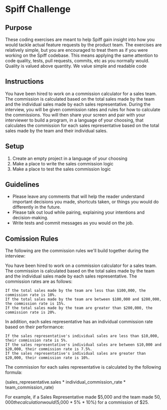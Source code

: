 # Spiff Challenge

## Purpose
These coding exercises are meant to help Spiff gain insight into how you would tackle actual feature requests by the product team. The exercises are relatively simple, but you are encouraged to treat them as if you were working on the Spiff codebase. This means applying the same attention to code quality, tests, pull requests, commits, etc as you normally would.
Quality is valued above quantity. We value simple and readable code

## Instructions
You have been hired to work on a commission calculator for a sales team. The commission is calculated based on the total sales made by the team and the individual sales made by each sales representative. During the interview, you will be given commission rates and rules for how to calculate the commissions. You will then share your screen and pair with your interviewer to build a program, in a language of your choosing, that calculates the commission for each sales representative based on the total sales made by the team and their individual sales.

## Setup

1. Create an empty project in a language of your choosing
2. Make a place to write the sales commission logic
3. Make a place to test the sales commission logic

## Guidelines

- Please leave any comments that will help the reader understand important decisions you made, shortcuts taken, or things you would do differently in the future.
- Please talk out loud while pairing, explaining your intentions and decision-making.
- Write tests and commit messages as you would on the job.

## Comission Rules

The following are the commission rules we'll build together during the interview:

You have been hired to work on a commission calculator for a sales team. The commission is calculated based on the total sales made by the team and the individual sales made by each sales representative. The commission rates are as follows:

    If the total sales made by the team are less than $100,000, the commission rate is 10%.
    If the total sales made by the team are between $100,000 and $200,000, the commission rate is 15%.
    If the total sales made by the team are greater than $200,000, the commission rate is 20%.

In addition, each sales representative has an individual commission rate based on their performance:

    If the sales representative's individual sales are less than $10,000, their commission rate is 5%.
    If the sales representative's individual sales are between $10,000 and $20,000, their commission rate is 7.5%.
    If the sales representative's individual sales are greater than $20,000, their commission rate is 10%.

The commission for each sales representative is calculated by the following formula:

(sales_representative.sales * individual_commission_rate * team_commission_rate)

For example, if a Sales Representative made $5,000 and the team made $50,000 the calculation would ($5,000 * 5% * 10%) for a commission of $25.
